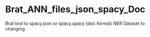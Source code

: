 # Brat_ANN_files_json_spacy_Doc
Brat tool to spacy.json or spacy.spacy (doc format)
NER Dataset to changing
